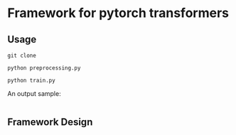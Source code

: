 Framework for pytorch transformers
===


## Usage
```
git clone 
```

```
python preprocessing.py
```

```
python train.py
```


An output sample:
```
```

## Framework Design
